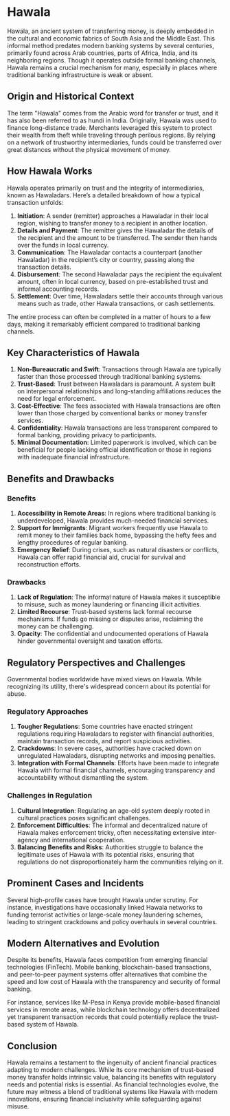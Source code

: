 # Hawala

Hawala, an ancient system of transferring money, is deeply embedded in the cultural and economic fabrics of South Asia and the Middle East. This informal method predates modern banking systems by several centuries, primarily found across Arab countries, parts of Africa, India, and its neighboring regions. Though it operates outside formal banking channels, Hawala remains a crucial mechanism for many, especially in places where traditional banking infrastructure is weak or absent.

## Origin and Historical Context

The term "Hawala" comes from the Arabic word for transfer or trust, and it has also been referred to as hundi in India. Originally, Hawala was used to finance long-distance trade. Merchants leveraged this system to protect their wealth from theft while traveling through perilous regions. By relying on a network of trustworthy intermediaries, funds could be transferred over great distances without the physical movement of money.

## How Hawala Works

Hawala operates primarily on trust and the integrity of intermediaries, known as Hawaladars. Here’s a detailed breakdown of how a typical transaction unfolds:

1. **Initiation**: A sender (remitter) approaches a Hawaladar in their local region, wishing to transfer money to a recipient in another location.
2. **Details and Payment**: The remitter gives the Hawaladar the details of the recipient and the amount to be transferred. The sender then hands over the funds in local currency.
3. **Communication**: The Hawaladar contacts a counterpart (another Hawaladar) in the recipient’s city or country, passing along the transaction details.
4. **Disbursement**: The second Hawaladar pays the recipient the equivalent amount, often in local currency, based on pre-established trust and informal accounting records.
5. **Settlement**: Over time, Hawaladars settle their accounts through various means such as trade, other Hawala transactions, or cash settlements.

The entire process can often be completed in a matter of hours to a few days, making it remarkably efficient compared to traditional banking channels.

## Key Characteristics of Hawala

1. **Non-Bureaucratic and Swift**: Transactions through Hawala are typically faster than those processed through traditional banking systems.
2. **Trust-Based**: Trust between Hawaladars is paramount. A system built on interpersonal relationships and long-standing affiliations reduces the need for legal enforcement.
3. **Cost-Effective**: The fees associated with Hawala transactions are often lower than those charged by conventional banks or money transfer services.
4. **Confidentiality**: Hawala transactions are less transparent compared to formal banking, providing privacy to participants.
5. **Minimal Documentation**: Limited paperwork is involved, which can be beneficial for people lacking official identification or those in regions with inadequate financial infrastructure.

## Benefits and Drawbacks

### Benefits

1. **Accessibility in Remote Areas**: In regions where traditional banking is underdeveloped, Hawala provides much-needed financial services.
2. **Support for Immigrants**: Migrant workers frequently use Hawala to remit money to their families back home, bypassing the hefty fees and lengthy procedures of regular banking.
3. **Emergency Relief**: During crises, such as natural disasters or conflicts, Hawala can offer rapid financial aid, crucial for survival and reconstruction efforts.

### Drawbacks

1. **Lack of Regulation**: The informal nature of Hawala makes it susceptible to misuse, such as money laundering or financing illicit activities.
2. **Limited Recourse**: Trust-based systems lack formal recourse mechanisms. If funds go missing or disputes arise, reclaiming the money can be challenging.
3. **Opacity**: The confidential and undocumented operations of Hawala hinder governmental oversight and taxation efforts.

## Regulatory Perspectives and Challenges

Governmental bodies worldwide have mixed views on Hawala. While recognizing its utility, there's widespread concern about its potential for abuse.

### Regulatory Approaches

1. **Tougher Regulations**: Some countries have enacted stringent regulations requiring Hawaladars to register with financial authorities, maintain transaction records, and report suspicious activities.
2. **Crackdowns**: In severe cases, authorities have cracked down on unregulated Hawaladars, disrupting networks and imposing penalties.
3. **Integration with Formal Channels**: Efforts have been made to integrate Hawala with formal financial channels, encouraging transparency and accountability without dismantling the system.

### Challenges in Regulation

1. **Cultural Integration**: Regulating an age-old system deeply rooted in cultural practices poses significant challenges.
2. **Enforcement Difficulties**: The informal and decentralized nature of Hawala makes enforcement tricky, often necessitating extensive inter-agency and international cooperation.
3. **Balancing Benefits and Risks**: Authorities struggle to balance the legitimate uses of Hawala with its potential risks, ensuring that regulations do not disproportionately harm the communities relying on it.

## Prominent Cases and Incidents

Several high-profile cases have brought Hawala under scrutiny. For instance, investigations have occasionally linked Hawala networks to funding terrorist activities or large-scale money laundering schemes, leading to stringent crackdowns and policy overhauls in several countries.

## Modern Alternatives and Evolution

Despite its benefits, Hawala faces competition from emerging financial technologies (FinTech). Mobile banking, blockchain-based transactions, and peer-to-peer payment systems offer alternatives that combine the speed and low cost of Hawala with the transparency and security of formal banking.

For instance, services like M-Pesa in Kenya provide mobile-based financial services in remote areas, while blockchain technology offers decentralized yet transparent transaction records that could potentially replace the trust-based system of Hawala.

## Conclusion

Hawala remains a testament to the ingenuity of ancient financial practices adapting to modern challenges. While its core mechanism of trust-based money transfer holds intrinsic value, balancing its benefits with regulatory needs and potential risks is essential. As financial technologies evolve, the future may witness a blend of traditional systems like Hawala with modern innovations, ensuring financial inclusivity while safeguarding against misuse.